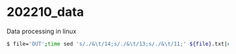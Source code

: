 # 202210_data
Data processing in linux

```bash
$ file='OUT';time sed 's/./&\t/14;s/./&\t/13;s/./&\t/11;' ${file}.txt|cut -f1-3|sed '1 i\Col1\tCol2\tCol3s' > ${file}.txt.tab
```


